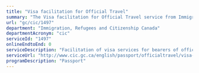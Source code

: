 ```yaml
---
title: "Visa facilitation for Official Travel"
summary: "The Visa facilitation for Official Travel service from Immigration, Refugees and Citizenship Canada is not available end-to-end online, according to the GC Service Inventory."
url: "gc/cic/1497"
department: "Immigration, Refugees and Citizenship Canada"
departmentAcronym: "cic"
serviceId: "1497"
onlineEndtoEnd: 0
serviceDescription: "Facilitation of visa services for bearers of official (special and diplomatic) passports for their official travel."
serviceUrl: "http://www.cic.gc.ca/english/passport/officialtravel/visa-service.asp"
programDescription: "Passport"
---
```

